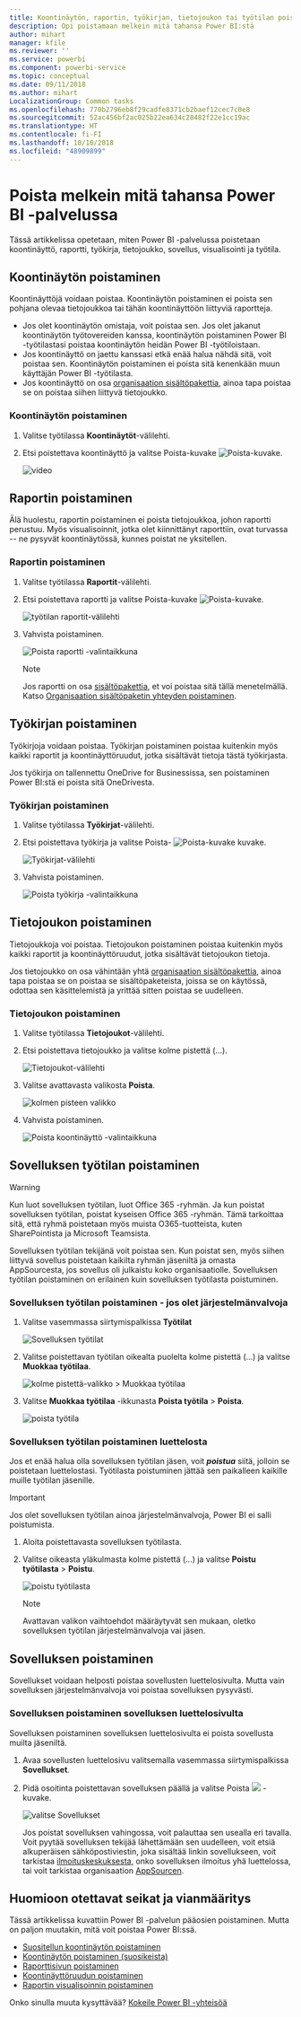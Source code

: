 ```yaml
---
title: Koontinäytön, raportin, työkirjan, tietojoukon tai työtilan poistaminen
description: Opi poistamaan melkein mitä tahansa Power BI:stä
author: mihart
manager: kfile
ms.reviewer: ''
ms.service: powerbi
ms.component: powerbi-service
ms.topic: conceptual
ms.date: 09/11/2018
ms.author: mihart
LocalizationGroup: Common tasks
ms.openlocfilehash: 770b2796eb8f29cadfe8371cb2baef12cec7c0e8
ms.sourcegitcommit: 52ac456bf2ac025b22ea634c28482f22e1cc19ac
ms.translationtype: HT
ms.contentlocale: fi-FI
ms.lasthandoff: 10/10/2018
ms.locfileid: "48909899"
---
```

# <a name="delete-almost-anything-in-power-bi-service"></a>Poista melkein mitä tahansa Power BI -palvelussa
Tässä artikkelissa opetetaan, miten Power BI -palvelussa poistetaan koontinäyttö, raportti, työkirja, tietojoukko, sovellus, visualisointi ja työtila.

## <a name="delete-a-dashboard"></a>Koontinäytön poistaminen
Koontinäyttöjä voidaan poistaa. Koontinäytön poistaminen ei poista sen pohjana olevaa tietojoukkoa tai tähän koontinäyttöön liittyviä raportteja.

* Jos olet koontinäytön omistaja, voit poistaa sen. Jos olet jakanut koontinäytön työtovereiden kanssa, koontinäytön poistaminen Power BI -työtilastasi poistaa koontinäytön heidän Power BI -työtiloistaan.
* Jos koontinäyttö on jaettu kanssasi etkä enää halua nähdä sitä, voit poistaa sen.  Koontinäytön poistaminen ei poista sitä kenenkään muun käyttäjän Power BI -työtilasta.
* Jos koontinäyttö on osa [organisaation sisältöpakettia](service-organizational-content-pack-disconnect.md), ainoa tapa poistaa se on poistaa siihen liittyvä tietojoukko.

### <a name="to-delete-a-dashboard"></a>Koontinäytön poistaminen
1. Valitse työtilassa **Koontinäytöt**-välilehti.
2. Etsi poistettava koontinäyttö ja valitse Poista-kuvake ![Poista-kuvake](media/service-delete/power-bi-delete-icon.png).

    ![video](media/service-delete/power-bi-delete-dash.gif)

## <a name="delete-a-report"></a>Raportin poistaminen
Älä huolestu, raportin poistaminen ei poista tietojoukkoa, johon raportti perustuu.  Myös visualisoinnit, jotka olet kiinnittänyt raporttiin, ovat turvassa -- ne pysyvät koontinäytössä, kunnes poistat ne yksitellen.

### <a name="to-delete-a-report"></a>Raportin poistaminen
1. Valitse työtilassa **Raportit**-välilehti.
2. Etsi poistettava raportti ja valitse Poista-kuvake   ![Poista-kuvake](media/service-delete/power-bi-delete-icon.png).   

    ![työtilan raportit-välilehti](media/service-delete/power-bi-delete-reportnew.png)
3. Vahvista poistaminen.

   ![Poista raportti -valintaikkuna](media/service-delete/power-bi-delete-report.png)

   > [!NOTE]
   > Jos raportti on osa [sisältöpakettia](service-organizational-content-pack-introduction.md), et voi poistaa sitä tällä menetelmällä.  Katso [Organisaation sisältöpaketin yhteyden poistaminen](service-organizational-content-pack-disconnect.md).
   >
   >

## <a name="delete-a-workbook"></a>Työkirjan poistaminen
Työkirjoja voidaan poistaa. Työkirjan poistaminen poistaa kuitenkin myös kaikki raportit ja koontinäyttöruudut, jotka sisältävät tietoja tästä työkirjasta.

Jos työkirja on tallennettu OneDrive for Businessissa, sen poistaminen Power BI:stä ei poista sitä OneDrivesta.

### <a name="to-delete-a-workbook"></a>Työkirjan poistaminen
1. Valitse työtilassa **Työkirjat**-välilehti.
2. Etsi poistettava työkirja ja valitse Poista- ![Poista-kuvake](media/service-delete/power-bi-delete-report2.png) kuvake.

    ![Työkirjat-välilehti](media/service-delete/power-bi-delete-workbooknew.png)
3. Vahvista poistaminen.

   ![Poista työkirja -valintaikkuna](media/service-delete/power-bi-delete-confirm.png)

## <a name="delete-a-dataset"></a>Tietojoukon poistaminen
Tietojoukkoja voi poistaa. Tietojoukon poistaminen poistaa kuitenkin myös kaikki raportit ja koontinäyttöruudut, jotka sisältävät tietojoukon tietoja.

Jos tietojoukko on osa vähintään yhtä [organisaation sisältöpakettia](service-organizational-content-pack-disconnect.md), ainoa tapa poistaa se on poistaa se sisältöpaketeista, joissa se on käytössä, odottaa sen käsittelemistä ja yrittää sitten poistaa se uudelleen.

### <a name="to-delete-a-dataset"></a>Tietojoukon poistaminen
1. Valitse työtilassa **Tietojoukot**-välilehti.
2. Etsi poistettava tietojoukko ja valitse kolme pistettä (...).  

    ![Tietojoukot-välilehti](media/service-delete/power-bi-delete-datasetnew.png)
3. Valitse avattavasta valikosta **Poista**.

   ![kolmen pisteen valikko](media/service-delete/power-bi-delete-datasetnew2.png)
4. Vahvista poistaminen.

   ![Poista koontinäyttö -valintaikkuna](media/service-delete/power-bi-delete-dataset-confirm.png)

## <a name="delete-an-app-workspace"></a>Sovelluksen työtilan poistaminen
> [!WARNING]
> Kun luot sovelluksen työtilan, luot Office 365 -ryhmän. Ja kun poistat sovelluksen työtilan, poistat kyseisen Office 365 -ryhmän. Tämä tarkoittaa sitä, että ryhmä poistetaan myös muista O365-tuotteista, kuten SharePointista ja Microsoft Teamsista.
>
>

Sovelluksen työtilan tekijänä voit poistaa sen. Kun poistat sen, myös siihen liittyvä sovellus poistetaan kaikilta ryhmän jäseniltä ja omasta AppSourcesta, jos sovellus oli julkaistu koko organisaatiolle. Sovelluksen työtilan poistaminen on erilainen kuin sovelluksen työtilasta poistuminen.

### <a name="to-delete-an-app-workspace---if-you-are-an-admin"></a>Sovelluksen työtilan poistaminen - jos olet järjestelmänvalvoja
1. Valitse vasemmassa siirtymispalkissa **Työtilat**

    ![Sovelluksen työtilat](media/service-delete/power-bi-delete-workspace.png)
2. Valitse poistettavan työtilan oikealta puolelta kolme pistettä (...) ja valitse **Muokkaa työtilaa**.

   ![kolme pistettä-valikko > Muokkaa työtilaa](media/service-delete/power-bi-edit-workspace.png)
3. Valitse **Muokkaa työtilaa** -ikkunasta **Poista työtila** > **Poista**.

    ![poista työtila](media/service-delete/power-bi-delete-workspace2.png)

### <a name="to-remove-an-app-workspace-from-your-list"></a>Sovelluksen työtilan poistaminen luettelosta
Jos et enää halua olla sovelluksen työtilan jäsen, voit ***poistua*** siitä, jolloin se poistetaan luettelostasi. Työtilasta poistuminen jättää sen paikalleen kaikille muille työtilan jäsenille.  

> [!IMPORTANT]
> Jos olet sovelluksen työtilan ainoa järjestelmänvalvoja, Power BI ei salli poistumista.
>
>

1. Aloita poistettavasta sovelluksen työtilasta.
2. Valitse oikeasta yläkulmasta kolme pistettä (...) ja valitse **Poistu työtilasta** > **Poistu**.

      ![poistu työtilasta](media/service-delete/power-bi-leave-workspace.png)

   > [!NOTE]
   > Avattavan valikon vaihtoehdot määräytyvät sen mukaan, oletko sovelluksen työtilan järjestelmänvalvoja vai jäsen.
   >
   >

## <a name="delete-or-remove-an-app"></a>Sovelluksen poistaminen
Sovellukset voidaan helposti poistaa sovellusten luettelosivulta. Mutta vain sovelluksen järjestelmänvalvoja voi poistaa sovelluksen pysyvästi.

### <a name="remove-an-app-from-your-app-list-page"></a>Sovelluksen poistaminen sovelluksen luettelosivulta
Sovelluksen poistaminen sovelluksen luettelosivulta ei poista sovellusta muilta jäseniltä.

1. Avaa sovellusten luettelosivu valitsemalla vasemmassa siirtymispalkissa **Sovellukset**.
2. Pidä osoitinta poistettavan sovelluksen päällä ja valitse Poista ![](media/service-delete/power-bi-delete-report2.png) -kuvake.

   ![valitse Sovellukset](media/service-delete/power-bi-delete-app.png)

   Jos poistat sovelluksen vahingossa, voit palauttaa sen usealla eri tavalla.  Voit pyytää sovelluksen tekijää lähettämään sen uudelleen, voit etsiä alkuperäisen sähköpostiviestin, joka sisältää linkin sovellukseen, voit tarkistaa [ilmoituskeskuksesta](service-notification-center.md), onko sovelluksen ilmoitus yhä luettelossa, tai voit tarkistaa organisaation [ AppSourcen](service-install-use-apps.md).

## <a name="considerations-and-troubleshooting"></a>Huomioon otettavat seikat ja vianmääritys
Tässä artikkelissa kuvattiin Power BI -palvelun pääosien poistaminen. Mutta on paljon muutakin, mitä voit poistaa Power BI:ssä.  

* [Suositellun koontinäytön poistaminen](service-dashboard-featured.md)
* [Koontinäytön poistaminen (suosikeista)](service-dashboard-favorite.md)
* [Raporttisivun poistaminen](service-delete.md)
* [Koontinäyttöruudun poistaminen](service-dashboard-edit-tile.md)
* [Raportin visualisoinnin poistaminen](service-delete.md)

Onko sinulla muuta kysyttävää? [Kokeile Power BI -yhteisöä](http://community.powerbi.com/)
